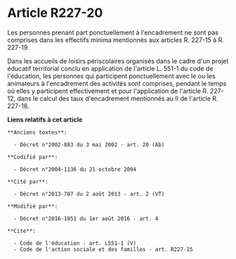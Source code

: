 # Article R227-20

Les personnes prenant part ponctuellement à l'encadrement ne sont pas comprises dans les effectifs minima mentionnés aux
articles R. 227-15 à R. 227-19. 

Dans les accueils de loisirs périscolaires organisés dans le cadre d'un projet éducatif territorial conclu en application de
l'article L. 551-1 du code de l'éducation, les personnes qui participent ponctuellement avec le ou les animateurs à
l'encadrement des activités sont comprises, pendant le temps où elles y participent effectivement et pour l'application de
l'article R. 227-12, dans le calcul des taux d'encadrement mentionnés au II de l'article R. 227-16.

**Liens relatifs à cet article**

	**Anciens textes**:

	  - Décret n°2002-883 du 3 mai 2002 - art. 20 (Ab)

	**Codifié par**:

	  - Décret n°2004-1136 du 21 octobre 2004

	**Cité par**:

	  - Décret n°2013-707 du 2 août 2013 - art. 2 (VT)

	**Modifié par**:

	  - Décret n°2016-1051 du 1er août 2016 - art. 4

	**Cite**:

	  - Code de l'éducation - art. L551-1 (V)
	  - Code de l'action sociale et des familles - art. R227-15
